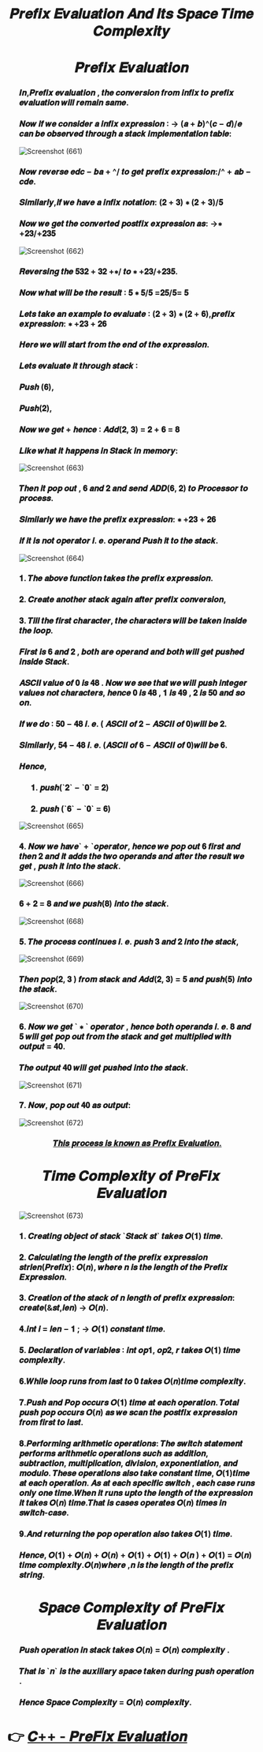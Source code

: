 <h1 align="Center">𝑷𝒓𝒆𝒇𝒊𝒙 𝑬𝒗𝒂𝒍𝒖𝒂𝒕𝒊𝒐𝒏  𝑨𝒏𝒅 𝑰𝒕𝒔 𝑺𝒑𝒂𝒄𝒆 𝑻𝒊𝒎𝒆 𝑪𝒐𝒎𝒑𝒍𝒆𝒙𝒊𝒕𝒚</h1>
<h1 align="Center">𝑷𝒓𝒆𝒇𝒊𝒙 𝑬𝒗𝒂𝒍𝒖𝒂𝒕𝒊𝒐𝒏</h1>
<ul>
  
<h3>𝑰𝒏,𝑷𝒓𝒆𝒇𝒊𝒙 𝒆𝒗𝒂𝒍𝒖𝒂𝒕𝒊𝒐𝒏 , 𝒕𝒉𝒆 𝒄𝒐𝒏𝒗𝒆𝒓𝒔𝒊𝒐𝒏 𝒇𝒓𝒐𝒎 𝒊𝒏𝒇𝒊𝒙 𝒕𝒐
𝒑𝒓𝒆𝒇𝒊𝒙 𝒆𝒗𝒂𝒍𝒖𝒂𝒕𝒊𝒐𝒏 𝒘𝒊𝒍𝒍 𝒓𝒆𝒎𝒂𝒊𝒏 𝒔𝒂𝒎𝒆.</h3>
<h3>𝑵𝒐𝒘 𝒊𝒇 𝒘𝒆 𝒄𝒐𝒏𝒔𝒊𝒅𝒆𝒓 𝒂 𝒊𝒏𝒇𝒊𝒙 𝒆𝒙𝒑𝒓𝒆𝒔𝒔𝒊𝒐𝒏 ∶
→ (𝒂 + 𝒃)^(𝒄 − 𝒅)/𝒆
𝒄𝒂𝒏 𝒃𝒆 𝒐𝒃𝒔𝒆𝒓𝒗𝒆𝒅 𝒕𝒉𝒓𝒐𝒖𝒈𝒉 𝒂 𝒔𝒕𝒂𝒄𝒌 𝒊𝒎𝒑𝒍𝒆𝒎𝒆𝒏𝒕𝒂𝒕𝒊𝒐𝒏 𝒕𝒂𝒃𝒍𝒆:</h3>  
  
  ![Screenshot (661)](https://github.com/AvinandanBose/PreFix_Evaluation-Space_Time_Complexity/assets/38869235/f44fcaa4-bc62-448f-b3a8-cb30ed0afa16)

<h3>  𝑵𝒐𝒘 𝒓𝒆𝒗𝒆𝒓𝒔𝒆 𝒆𝒅𝒄 − 𝒃𝒂 + ^/ 𝒕𝒐 𝒈𝒆𝒕 𝒑𝒓𝒆𝒇𝒊𝒙 𝒆𝒙𝒑𝒓𝒆𝒔𝒔𝒊𝒐𝒏:/^ + 𝒂𝒃 − 𝒄𝒅𝒆.</h3>
  
<h3>  𝑺𝒊𝒎𝒊𝒍𝒂𝒓𝒍𝒚,𝒊𝒇 𝒘𝒆 𝒉𝒂𝒗𝒆 𝒂 𝒊𝒏𝒇𝒊𝒙 𝒏𝒐𝒕𝒂𝒕𝒊𝒐𝒏:
(𝟐 + 𝟑) ∗ (𝟐 + 𝟑)/𝟓</h3>
  
<h3> 𝑵𝒐𝒘 𝒘𝒆 𝒈𝒆𝒕 𝒕𝒉𝒆 𝒄𝒐𝒏𝒗𝒆𝒓𝒕𝒆𝒅 𝒑𝒐𝒔𝒕𝒇𝒊𝒙 𝒆𝒙𝒑𝒓𝒆𝒔𝒔𝒊𝒐𝒏 𝒂𝒔:
→∗ +𝟐𝟑/+𝟐𝟑𝟓</h3>
  
![Screenshot (662)](https://github.com/AvinandanBose/PreFix_Evaluation-Space_Time_Complexity/assets/38869235/1daa10ed-5961-4580-8f0c-0728c8d40a2a) 
  
<h3>𝑹𝒆𝒗𝒆𝒓𝒔𝒊𝒏𝒈 𝒕𝒉𝒆 𝟓𝟑𝟐 + 𝟑𝟐 +∗/ 𝒕𝒐 ∗ +𝟐𝟑/+𝟐𝟑𝟓.</h3>
<h3>𝑵𝒐𝒘 𝒘𝒉𝒂𝒕 𝒘𝒊𝒍𝒍 𝒃𝒆 𝒕𝒉𝒆 𝒓𝒆𝒔𝒖𝒍𝒕 ∶ 𝟓 ∗ 𝟓/𝟓 =𝟐𝟓/𝟓= 𝟓</h3>
<h3>𝑳𝒆𝒕𝒔 𝒕𝒂𝒌𝒆 𝒂𝒏 𝒆𝒙𝒂𝒎𝒑𝒍𝒆 𝒕𝒐 𝒆𝒗𝒂𝒍𝒖𝒂𝒕𝒆 ∶ (𝟐 + 𝟑) ∗ (𝟐 + 𝟔),𝒑𝒓𝒆𝒇𝒊𝒙 𝒆𝒙𝒑𝒓𝒆𝒔𝒔𝒊𝒐𝒏: ∗ +𝟐𝟑 + 𝟐𝟔</h3>
<h3>𝑯𝒆𝒓𝒆 𝒘𝒆 𝒘𝒊𝒍𝒍 𝒔𝒕𝒂𝒓𝒕 𝒇𝒓𝒐𝒎 𝒕𝒉𝒆 𝒆𝒏𝒅 𝒐𝒇 𝒕𝒉𝒆 𝒆𝒙𝒑𝒓𝒆𝒔𝒔𝒊𝒐𝒏.</h3>
<h3>𝑳𝒆𝒕𝒔 𝒆𝒗𝒂𝒍𝒖𝒂𝒕𝒆 𝒊𝒕 𝒕𝒉𝒓𝒐𝒖𝒈𝒉 𝒔𝒕𝒂𝒄𝒌 ∶</h3>
<h3>𝑷𝒖𝒔𝒉 (𝟔),</h3>
<h3>𝑷𝒖𝒔𝒉(𝟐),</h3>
<h3>𝑵𝒐𝒘 𝒘𝒆 𝒈𝒆𝒕 + 𝒉𝒆𝒏𝒄𝒆 ∶ 𝑨𝒅𝒅(𝟐, 𝟑) = 𝟐 + 𝟔 = 𝟖</h3>
<h3>𝑳𝒊𝒌𝒆 𝒘𝒉𝒂𝒕 𝒊𝒕 𝒉𝒂𝒑𝒑𝒆𝒏𝒔 𝒊𝒏 𝑺𝒕𝒂𝒄𝒌 𝒊𝒏 𝒎𝒆𝒎𝒐𝒓𝒚:</h3>
  
![Screenshot (663)](https://github.com/AvinandanBose/PreFix_Evaluation-Space_Time_Complexity/assets/38869235/77155ffa-aed7-4b69-8205-208b142d235a)

<h3>𝑻𝒉𝒆𝒏 𝒊𝒕 𝒑𝒐𝒑 𝒐𝒖𝒕 , 𝟔 𝒂𝒏𝒅 𝟐 𝒂𝒏𝒅 𝒔𝒆𝒏𝒅 𝑨𝑫𝑫(𝟔, 𝟐) 𝒕𝒐 𝑷𝒓𝒐𝒄𝒆𝒔𝒔𝒐𝒓 𝒕𝒐
𝒑𝒓𝒐𝒄𝒆𝒔𝒔.</h3>
  
<h3>𝑺𝒊𝒎𝒊𝒍𝒂𝒓𝒍𝒚 𝒘𝒆 𝒉𝒂𝒗𝒆 𝒕𝒉𝒆 𝒑𝒓𝒆𝒇𝒊𝒙 𝒆𝒙𝒑𝒓𝒆𝒔𝒔𝒊𝒐𝒏: ∗ +𝟐𝟑 + 𝟐𝟔</h3>
<h3>𝒊𝒇 𝒊𝒕 𝒊𝒔 𝒏𝒐𝒕 𝒐𝒑𝒆𝒓𝒂𝒕𝒐𝒓 𝒊. 𝒆. 𝒐𝒑𝒆𝒓𝒂𝒏𝒅 𝑷𝒖𝒔𝒉 𝒊𝒕 𝒕𝒐 𝒕𝒉𝒆 𝒔𝒕𝒂𝒄𝒌. </h3>
  
  ![Screenshot (664)](https://github.com/AvinandanBose/PreFix_Evaluation-Space_Time_Complexity/assets/38869235/0de70138-87c0-4c85-b1b6-c8d666088f91)
  
<h3>𝟏. 𝑻𝒉𝒆 𝒂𝒃𝒐𝒗𝒆 𝒇𝒖𝒏𝒄𝒕𝒊𝒐𝒏 𝒕𝒂𝒌𝒆𝒔 𝒕𝒉𝒆 𝒑𝒓𝒆𝒇𝒊𝒙 𝒆𝒙𝒑𝒓𝒆𝒔𝒔𝒊𝒐𝒏.</h3>
<h3>𝟐. 𝑪𝒓𝒆𝒂𝒕𝒆 𝒂𝒏𝒐𝒕𝒉𝒆𝒓 𝒔𝒕𝒂𝒄𝒌 𝒂𝒈𝒂𝒊𝒏 𝒂𝒇𝒕𝒆𝒓 𝒑𝒓𝒆𝒇𝒊𝒙 𝒄𝒐𝒏𝒗𝒆𝒓𝒔𝒊𝒐𝒏,</h3>
<h3>𝟑. 𝑻𝒊𝒍𝒍 𝒕𝒉𝒆 𝒇𝒊𝒓𝒔𝒕 𝒄𝒉𝒂𝒓𝒂𝒄𝒕𝒆𝒓, 𝒕𝒉𝒆 𝒄𝒉𝒂𝒓𝒂𝒄𝒕𝒆𝒓𝒔
𝒘𝒊𝒍𝒍 𝒃𝒆 𝒕𝒂𝒌𝒆𝒏 𝒊𝒏𝒔𝒊𝒅𝒆 𝒕𝒉𝒆 𝒍𝒐𝒐𝒑.</h3>
<h3>𝑭𝒊𝒓𝒔𝒕 𝒊𝒔 𝟔 𝒂𝒏𝒅 𝟐 , 𝒃𝒐𝒕𝒉 𝒂𝒓𝒆 𝒐𝒑𝒆𝒓𝒂𝒏𝒅 𝒂𝒏𝒅 𝒃𝒐𝒕𝒉 𝒘𝒊𝒍𝒍 𝒈𝒆𝒕 𝒑𝒖𝒔𝒉𝒆𝒅
𝒊𝒏𝒔𝒊𝒅𝒆 𝑺𝒕𝒂𝒄𝒌.</h3>
<h3>𝑨𝑺𝑪𝑰𝑰 𝒗𝒂𝒍𝒖𝒆 𝒐𝒇 𝟎 𝒊𝒔 𝟒𝟖 . 𝑵𝒐𝒘 𝒘𝒆 𝒔𝒆𝒆 𝒕𝒉𝒂𝒕 𝒘𝒆 𝒘𝒊𝒍𝒍 𝒑𝒖𝒔𝒉 𝒊𝒏𝒕𝒆𝒈𝒆𝒓
𝒗𝒂𝒍𝒖𝒆𝒔 𝒏𝒐𝒕 𝒄𝒉𝒂𝒓𝒂𝒄𝒕𝒆𝒓𝒔, 𝒉𝒆𝒏𝒄𝒆 𝟎 𝒊𝒔 𝟒𝟖 , 𝟏 𝒊𝒔 𝟒𝟗 , 𝟐 𝒊𝒔 𝟓𝟎 𝒂𝒏𝒅
𝒔𝒐 𝒐𝒏.</h3>
<h3>𝑰𝒇 𝒘𝒆 𝒅𝒐 ∶ 𝟓𝟎 − 𝟒𝟖 𝒊. 𝒆. ( 𝑨𝑺𝑪𝑰𝑰 𝒐𝒇 𝟐 − 𝑨𝑺𝑪𝑰𝑰 𝒐𝒇 𝟎)𝒘𝒊𝒍𝒍 𝒃𝒆 𝟐.</h3>
<h3>𝑺𝒊𝒎𝒊𝒍𝒂𝒓𝒍𝒚, 𝟓𝟒 − 𝟒𝟖 𝒊. 𝒆. (𝑨𝑺𝑪𝑰𝑰 𝒐𝒇 𝟔 − 𝑨𝑺𝑪𝑰𝑰 𝒐𝒇 𝟎)𝒘𝒊𝒍𝒍 𝒃𝒆 𝟔.</h3>
<h3>𝑯𝒆𝒏𝒄𝒆,</h3>
<ul>  
<h3>𝟏. 𝒑𝒖𝒔𝒉(`𝟐` − `𝟎` = 𝟐)</h3>
<h3>𝟐. 𝒑𝒖𝒔𝒉 (`𝟔` − `𝟎` = 𝟔) </h3> 
</ul>

![Screenshot (665)](https://github.com/AvinandanBose/PreFix_Evaluation-Space_Time_Complexity/assets/38869235/a968969b-e616-4577-a848-ee1f05573ee5)
  
<h3>𝟒. 𝑵𝒐𝒘 𝒘𝒆 𝒉𝒂𝒗𝒆` + `𝒐𝒑𝒆𝒓𝒂𝒕𝒐𝒓, 𝒉𝒆𝒏𝒄𝒆 𝒘𝒆 𝒑𝒐𝒑 𝒐𝒖𝒕 𝟔 𝒇𝒊𝒓𝒔𝒕
𝒂𝒏𝒅 𝒕𝒉𝒆𝒏 𝟐 𝒂𝒏𝒅 𝒊𝒕 𝒂𝒅𝒅𝒔 𝒕𝒉𝒆 𝒕𝒘𝒐 𝒐𝒑𝒆𝒓𝒂𝒏𝒅𝒔 𝒂𝒏𝒅 𝒂𝒇𝒕𝒆𝒓 𝒕𝒉𝒆 𝒓𝒆𝒔𝒖𝒍𝒕
𝒘𝒆 𝒈𝒆𝒕 , 𝒑𝒖𝒔𝒉 𝒊𝒕 𝒊𝒏𝒕𝒐 𝒕𝒉𝒆 𝒔𝒕𝒂𝒄𝒌.</h3> 
  
 ![Screenshot (666)](https://github.com/AvinandanBose/PreFix_Evaluation-Space_Time_Complexity/assets/38869235/58215e6a-04fc-4bda-9813-32afe09712ee)
  
<h3>𝟔 + 𝟐 = 𝟖 𝒂𝒏𝒅 𝒘𝒆 𝒑𝒖𝒔𝒉(𝟖) 𝒊𝒏𝒕𝒐 𝒕𝒉𝒆 𝒔𝒕𝒂𝒄𝒌. </h3> 
  
![Screenshot (668)](https://github.com/AvinandanBose/PreFix_Evaluation-Space_Time_Complexity/assets/38869235/370f816c-b152-48f7-a779-4617d6306e80)
  
 <h3>𝟓. 𝑻𝒉𝒆 𝒑𝒓𝒐𝒄𝒆𝒔𝒔 𝒄𝒐𝒏𝒕𝒊𝒏𝒖𝒆𝒔 𝒊. 𝒆. 𝒑𝒖𝒔𝒉 𝟑 𝒂𝒏𝒅 𝟐 𝒊𝒏𝒕𝒐 𝒕𝒉𝒆 𝒔𝒕𝒂𝒄𝒌,</h3> 
  
  ![Screenshot (669)](https://github.com/AvinandanBose/PreFix_Evaluation-Space_Time_Complexity/assets/38869235/cf00da1e-601e-44e3-85e8-6fd1835cbeda)
  
 <h3>𝑻𝒉𝒆𝒏 𝒑𝒐𝒑(𝟐, 𝟑 ) 𝒇𝒓𝒐𝒎 𝒔𝒕𝒂𝒄𝒌 𝒂𝒏𝒅 𝑨𝒅𝒅(𝟐, 𝟑) = 𝟓 𝒂𝒏𝒅
𝒑𝒖𝒔𝒉(𝟓) 𝒊𝒏𝒕𝒐 𝒕𝒉𝒆 𝒔𝒕𝒂𝒄𝒌. </h3> 
  
![Screenshot (670)](https://github.com/AvinandanBose/PreFix_Evaluation-Space_Time_Complexity/assets/38869235/d599699e-54e3-418e-884e-53299c79b116)
  
 <h3> 𝟔. 𝑵𝒐𝒘 𝒘𝒆 𝒈𝒆𝒕 ` ∗ ` 𝒐𝒑𝒆𝒓𝒂𝒕𝒐𝒓 , 𝒉𝒆𝒏𝒄𝒆 𝒃𝒐𝒕𝒉 𝒐𝒑𝒆𝒓𝒂𝒏𝒅𝒔 𝒊. 𝒆.
𝟖 𝒂𝒏𝒅 𝟓 𝒘𝒊𝒍𝒍 𝒈𝒆𝒕 𝒑𝒐𝒑 𝒐𝒖𝒕 𝒇𝒓𝒐𝒎 𝒕𝒉𝒆 𝒔𝒕𝒂𝒄𝒌 𝒂𝒏𝒅 𝒈𝒆𝒕 𝒎𝒖𝒍𝒕𝒊𝒑𝒍𝒊𝒆𝒅
𝒘𝒊𝒕𝒉 𝒐𝒖𝒕𝒑𝒖𝒕 = 𝟒𝟎.</h3> 
  
<h3>𝑻𝒉𝒆 𝒐𝒖𝒕𝒑𝒖𝒕 𝟒𝟎 𝒘𝒊𝒍𝒍 𝒈𝒆𝒕 𝒑𝒖𝒔𝒉𝒆𝒅 𝒊𝒏𝒕𝒐 𝒕𝒉𝒆 𝒔𝒕𝒂𝒄𝒌.</h3> 
  
  ![Screenshot (671)](https://github.com/AvinandanBose/PreFix_Evaluation-Space_Time_Complexity/assets/38869235/4eb69fa3-4aa6-4984-a4b0-c2a924a5b573)

<h3>  𝟕. 𝑵𝒐𝒘, 𝒑𝒐𝒑 𝒐𝒖𝒕 𝟒𝟎 𝒂𝒔 𝒐𝒖𝒕𝒑𝒖𝒕:</h3> 
  
  ![Screenshot (672)](https://github.com/AvinandanBose/PreFix_Evaluation-Space_Time_Complexity/assets/38869235/3da24a04-f752-4a79-887a-be75b2e3d8ef)

<h3 align="Center"><ins>𝑻𝒉𝒊𝒔 𝒑𝒓𝒐𝒄𝒆𝒔𝒔 𝒊𝒔 𝒌𝒏𝒐𝒘𝒏 𝒂𝒔 𝑷𝒓𝒆𝒇𝒊𝒙 𝑬𝒗𝒂𝒍𝒖𝒂𝒕𝒊𝒐𝒏.</ins></h3>
  


</ul>

<h1></h1>
 <h1 align="Center"> 𝑻𝒊𝒎𝒆 𝑪𝒐𝒎𝒑𝒍𝒆𝒙𝒊𝒕𝒚 𝒐𝒇 𝑷𝒓𝒆𝑭𝒊𝒙 𝑬𝒗𝒂𝒍𝒖𝒂𝒕𝒊𝒐𝒏 </h1>

<ul>
  
  ![Screenshot (673)](https://github.com/AvinandanBose/PreFix_Evaluation-Space_Time_Complexity/assets/38869235/dcf9a891-3bc4-4288-8e51-d6301490c23d)
  
<h3>𝟏. 𝑪𝒓𝒆𝒂𝒕𝒊𝒏𝒈 𝒐𝒃𝒋𝒆𝒄𝒕 𝒐𝒇 𝒔𝒕𝒂𝒄𝒌 `𝑺𝒕𝒂𝒄𝒌 𝒔𝒕` 𝒕𝒂𝒌𝒆𝒔 𝑶(𝟏)
𝒕𝒊𝒎𝒆.</h3>
<h3>𝟐. 𝑪𝒂𝒍𝒄𝒖𝒍𝒂𝒕𝒊𝒏𝒈 𝒕𝒉𝒆 𝒍𝒆𝒏𝒈𝒕𝒉 𝒐𝒇 𝒕𝒉𝒆 𝒑𝒓𝒆𝒇𝒊𝒙 𝒆𝒙𝒑𝒓𝒆𝒔𝒔𝒊𝒐𝒏
𝒔𝒕𝒓𝒍𝒆𝒏(𝑷𝒓𝒆𝒇𝒊𝒙): 𝑶(𝒏), 𝒘𝒉𝒆𝒓𝒆 𝒏 𝒊𝒔 𝒕𝒉𝒆 𝒍𝒆𝒏𝒈𝒕𝒉 𝒐𝒇 𝒕𝒉𝒆 𝑷𝒓𝒆𝒇𝒊𝒙
𝑬𝒙𝒑𝒓𝒆𝒔𝒔𝒊𝒐𝒏.</h3>
<h3>𝟑. 𝑪𝒓𝒆𝒂𝒕𝒊𝒐𝒏 𝒐𝒇 𝒕𝒉𝒆 𝒔𝒕𝒂𝒄𝒌 𝒐𝒇 𝒏 𝒍𝒆𝒏𝒈𝒕𝒉 𝒐𝒇 𝒑𝒓𝒆𝒇𝒊𝒙 𝒆𝒙𝒑𝒓𝒆𝒔𝒔𝒊𝒐𝒏:
𝒄𝒓𝒆𝒂𝒕𝒆(&𝒔𝒕,𝒍𝒆𝒏) → 𝑶(𝒏).</h3>
<h3>𝟒.𝒊𝒏𝒕 𝒊 = 𝒍𝒆𝒏 − 𝟏 ; → 𝑶(𝟏) 𝒄𝒐𝒏𝒔𝒕𝒂𝒏𝒕 𝒕𝒊𝒎𝒆.</h3>
<h3>𝟓. 𝑫𝒆𝒄𝒍𝒂𝒓𝒂𝒕𝒊𝒐𝒏 𝒐𝒇 𝒗𝒂𝒓𝒊𝒂𝒃𝒍𝒆𝒔 ∶ 𝒊𝒏𝒕 𝒐𝒑𝟏, 𝒐𝒑𝟐, 𝒓 𝒕𝒂𝒌𝒆𝒔 𝑶(𝟏)
𝒕𝒊𝒎𝒆 𝒄𝒐𝒎𝒑𝒍𝒆𝒙𝒊𝒕𝒚.</h3>
<h3>𝟔.𝑾𝒉𝒊𝒍𝒆 𝒍𝒐𝒐𝒑 𝒓𝒖𝒏𝒔 𝒇𝒓𝒐𝒎 𝒍𝒂𝒔𝒕 𝒕𝒐 𝟎 𝒕𝒂𝒌𝒆𝒔 𝑶(𝒏)𝒕𝒊𝒎𝒆 𝒄𝒐𝒎𝒑𝒍𝒆𝒙𝒊𝒕𝒚. </h3>
<h3>𝟕.𝑷𝒖𝒔𝒉 𝒂𝒏𝒅 𝑷𝒐𝒑 𝒐𝒄𝒄𝒖𝒓𝒔 𝑶(𝟏) 𝒕𝒊𝒎𝒆 𝒂𝒕 𝒆𝒂𝒄𝒉 𝒐𝒑𝒆𝒓𝒂𝒕𝒊𝒐𝒏. 𝑻𝒐𝒕𝒂𝒍
𝒑𝒖𝒔𝒉 𝒑𝒐𝒑 𝒐𝒄𝒄𝒖𝒓𝒔 𝑶(𝒏) 𝒂𝒔 𝒘𝒆 𝒔𝒄𝒂𝒏 𝒕𝒉𝒆 𝒑𝒐𝒔𝒕𝒇𝒊𝒙 𝒆𝒙𝒑𝒓𝒆𝒔𝒔𝒊𝒐𝒏
𝒇𝒓𝒐𝒎 𝒇𝒊𝒓𝒔𝒕 𝒕𝒐 𝒍𝒂𝒔𝒕.</h3>
<h3>𝟖.𝑷𝒆𝒓𝒇𝒐𝒓𝒎𝒊𝒏𝒈 𝒂𝒓𝒊𝒕𝒉𝒎𝒆𝒕𝒊𝒄 𝒐𝒑𝒆𝒓𝒂𝒕𝒊𝒐𝒏𝒔: 𝑻𝒉𝒆 𝒔𝒘𝒊𝒕𝒄𝒉 𝒔𝒕𝒂𝒕𝒆𝒎𝒆𝒏𝒕
𝒑𝒆𝒓𝒇𝒐𝒓𝒎𝒔 𝒂𝒓𝒊𝒕𝒉𝒎𝒆𝒕𝒊𝒄 𝒐𝒑𝒆𝒓𝒂𝒕𝒊𝒐𝒏𝒔 𝒔𝒖𝒄𝒉 𝒂𝒔 𝒂𝒅𝒅𝒊𝒕𝒊𝒐𝒏, 
𝒔𝒖𝒃𝒕𝒓𝒂𝒄𝒕𝒊𝒐𝒏, 𝒎𝒖𝒍𝒕𝒊𝒑𝒍𝒊𝒄𝒂𝒕𝒊𝒐𝒏, 𝒅𝒊𝒗𝒊𝒔𝒊𝒐𝒏, 𝒆𝒙𝒑𝒐𝒏𝒆𝒏𝒕𝒊𝒂𝒕𝒊𝒐𝒏, 𝒂𝒏𝒅
𝒎𝒐𝒅𝒖𝒍𝒐. 𝑻𝒉𝒆𝒔𝒆 𝒐𝒑𝒆𝒓𝒂𝒕𝒊𝒐𝒏𝒔 𝒂𝒍𝒔𝒐 𝒕𝒂𝒌𝒆 𝒄𝒐𝒏𝒔𝒕𝒂𝒏𝒕 𝒕𝒊𝒎𝒆, 𝑶(𝟏)𝒕𝒊𝒎𝒆
𝒂𝒕 𝒆𝒂𝒄𝒉 𝒐𝒑𝒆𝒓𝒂𝒕𝒊𝒐𝒏. 𝑨𝒔 𝒂𝒕 𝒆𝒂𝒄𝒉 𝒔𝒑𝒆𝒄𝒊𝒇𝒊𝒄 𝒔𝒘𝒊𝒕𝒄𝒉 , 𝒆𝒂𝒄𝒉 𝒄𝒂𝒔𝒆
𝒓𝒖𝒏𝒔 𝒐𝒏𝒍𝒚 𝒐𝒏𝒆 𝒕𝒊𝒎𝒆.𝑾𝒉𝒆𝒏 𝒊𝒕 𝒓𝒖𝒏𝒔 𝒖𝒑𝒕𝒐 𝒕𝒉𝒆 𝒍𝒆𝒏𝒈𝒕𝒉 𝒐𝒇 𝒕𝒉𝒆
𝒆𝒙𝒑𝒓𝒆𝒔𝒔𝒊𝒐𝒏 𝒊𝒕 𝒕𝒂𝒌𝒆𝒔 𝑶(𝒏) 𝒕𝒊𝒎𝒆.𝑻𝒉𝒂𝒕 𝒊𝒔 𝒄𝒂𝒔𝒆𝒔 𝒐𝒑𝒆𝒓𝒂𝒕𝒆𝒔 𝑶(𝒏) 
𝒕𝒊𝒎𝒆𝒔 𝒊𝒏 𝒔𝒘𝒊𝒕𝒄𝒉-𝒄𝒂𝒔𝒆.</h3>
<h3>𝟗.𝑨𝒏𝒅 𝒓𝒆𝒕𝒖𝒓𝒏𝒊𝒏𝒈 𝒕𝒉𝒆 𝒑𝒐𝒑 𝒐𝒑𝒆𝒓𝒂𝒕𝒊𝒐𝒏 𝒂𝒍𝒔𝒐 𝒕𝒂𝒌𝒆𝒔 𝑶(𝟏) 𝒕𝒊𝒎𝒆.</h3>
<h3>𝑯𝒆𝒏𝒄𝒆, 𝑶(𝟏) + 𝑶(𝒏) + 𝑶(𝒏) + 𝑶(𝟏) + 𝑶(𝟏) + 𝑶(𝒏 ) + 𝑶(𝟏) = 𝑶(𝒏) 
𝒕𝒊𝒎𝒆 𝒄𝒐𝒎𝒑𝒍𝒆𝒙𝒊𝒕𝒚.𝑶(𝒏)𝒘𝒉𝒆𝒓𝒆 ,𝒏 𝒊𝒔 𝒕𝒉𝒆 𝒍𝒆𝒏𝒈𝒕𝒉 𝒐𝒇 𝒕𝒉𝒆 𝒑𝒓𝒆𝒇𝒊𝒙 𝒔𝒕𝒓𝒊𝒏𝒈.</h3>
 
</ul>  

<h1></h1>
 <h1 align="Center"> 𝑺𝒑𝒂𝒄𝒆 𝑪𝒐𝒎𝒑𝒍𝒆𝒙𝒊𝒕𝒚 𝒐𝒇 𝑷𝒓𝒆𝑭𝒊𝒙 𝑬𝒗𝒂𝒍𝒖𝒂𝒕𝒊𝒐𝒏 </h1>
 
 <ul>
  
<h3>  𝑷𝒖𝒔𝒉 𝒐𝒑𝒆𝒓𝒂𝒕𝒊𝒐𝒏 𝒊𝒏 𝒔𝒕𝒂𝒄𝒌 𝒕𝒂𝒌𝒆𝒔 𝑶(𝒏) =
𝑶(𝒏) 𝒄𝒐𝒎𝒑𝒍𝒆𝒙𝒊𝒕𝒚 .</h3>
<h3>𝑻𝒉𝒂𝒕 𝒊𝒔 `𝒏` 𝒊𝒔 𝒕𝒉𝒆 𝒂𝒖𝒙𝒊𝒍𝒊𝒂𝒓𝒚 𝒔𝒑𝒂𝒄𝒆 𝒕𝒂𝒌𝒆𝒏 𝒅𝒖𝒓𝒊𝒏𝒈
𝒑𝒖𝒔𝒉 𝒐𝒑𝒆𝒓𝒂𝒕𝒊𝒐𝒏 .</h3>
<h3>𝑯𝒆𝒏𝒄𝒆 𝑺𝒑𝒂𝒄𝒆 𝑪𝒐𝒎𝒑𝒍𝒆𝒙𝒊𝒕𝒚 = 𝑶(𝒏) 𝒄𝒐𝒎𝒑𝒍𝒆𝒙𝒊𝒕𝒚.</h3>
  
 </ul> 
 
 <h2> </h2>
<h1> 👉 <a href="https://github.com/AvinandanBose/CPLUSPLUS_DataStructure"> 𝑪++ - 𝑷𝒓𝒆𝑭𝒊𝒙 𝑬𝒗𝒂𝒍𝒖𝒂𝒕𝒊𝒐𝒏 </a> </h1>

